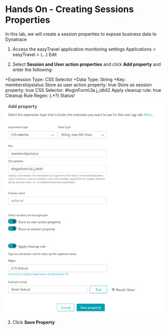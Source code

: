 # Hands On - Creating Sessions Properties

In this lab, we will create a session properties to expose business data to Dynatrace

1) Access the easyTravel application monitoring settings
  Applications > easyTravel > (...) Edit

2) Select **Session and User action properties** and click **Add property** and enter the following:

+Expression Type: CSS Selector
+Data Type: String
+Key:  membershipstatus
Store as user action property: true
Store as session property: true
CSS Selector:  #loginForm\3a j_idt42
Apply cleanup rule: true
Cleanup Rule Regex: (.*?) Status!

![User Session Property Config](/img/usersession-config.PNG)

3) Click **Save Property**
